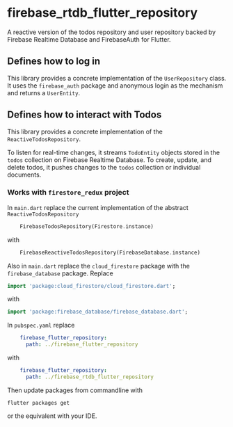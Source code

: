 # firebase_rtdb_flutter_repository

A reactive version of the todos repository and user repository backed by Firebase Realtime Database
and FirebaseAuth for Flutter.

## Defines how to log in

This library provides a concrete implementation of the `UserRepository` class. It uses the `firebase_auth` package and anonymous login as the mechanism and returns a `UserEntity`.

## Defines how to interact with Todos

This library provides a concrete implementation of the `ReactiveTodosRepository`.

To listen for real-time changes, it streams `TodoEntity` objects stored in the `todos` collection on
 Firebase Realtime Database. To create, update, and delete todos, it pushes changes to the `todos`
 collection or individual documents.

### Works with `firestore_redux` project

In `main.dart` replace the current implementation of the abstract `ReactiveTodosRepository`
```dart
    FirebaseTodosRepository(Firestore.instance)
```
with
```dart
    FirebaseReactiveTodosRepository(FirebaseDatabase.instance)
```
Also in `main.dart` replace the `cloud_firestore` package with the `firebase_database` package. Replace
```dart
import 'package:cloud_firestore/cloud_firestore.dart';
```
with
```dart
import 'package:firebase_database/firebase_database.dart';
```
In `pubspec.yaml` replace
```yaml
    firebase_flutter_repository:
      path: ../firebase_flutter_repository
```
with
```yaml
    firebase_flutter_repository:
      path: ../firebase_rtdb_flutter_repository
```

Then update packages from commandline with
```
flutter packages get
```
or the equivalent with your IDE.
